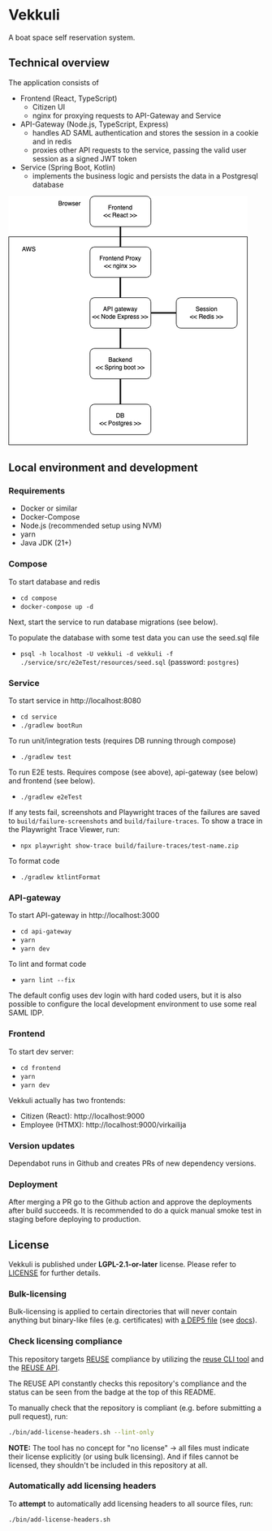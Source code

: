 # Vekkuli

A boat space self reservation system.

## Technical overview

The application consists of

- Frontend (React, TypeScript)
    - Citizen UI
    - nginx for proxying requests to API-Gateway and Service
- API-Gateway (Node.js, TypeScript, Express)
    - handles AD SAML authentication and stores the session in a cookie and in redis
    - proxies other API requests to the service, passing the valid user session as a signed JWT token
- Service (Spring Boot, Kotlin)
    - implements the business logic and persists the data in a Postgresql database

![Entity diagram](./docs/vekkuli_entity.png)

## Local environment and development

### Requirements

- Docker or similar
- Docker-Compose
- Node.js (recommended setup using NVM)
- yarn
- Java JDK (21+)

### Compose

To start database and redis

- `cd compose`
- `docker-compose up -d`

Next, start the service to run database migrations (see below).

To populate the database with some test data you can use the seed.sql file

- `psql -h localhost -U vekkuli -d vekkuli -f ./service/src/e2eTest/resources/seed.sql`
  (password: `postgres`)

### Service

To start service in http://localhost:8080

- `cd service`
- `./gradlew bootRun`

To run unit/integration tests (requires DB running through compose)

- `./gradlew test`

To run E2E tests. Requires compose (see above), api-gateway (see below) and frontend (see below).

- `./gradlew e2eTest`

If any tests fail, screenshots and Playwright traces of the failures are saved to
`build/failure-screenshots` and `build/failure-traces`. To show a trace in the
Playwright Trace Viewer, run:

- `npx playwright show-trace build/failure-traces/test-name.zip`

To format code

- `./gradlew ktlintFormat`

### API-gateway

To start API-gateway in http://localhost:3000

- `cd api-gateway`
- `yarn`
- `yarn dev`

To lint and format code

- `yarn lint --fix`

The default config uses dev login with hard coded users, but it is also possible to configure the local development
environment to use some real SAML IDP.

### Frontend

To start dev server:

- `cd frontend`
- `yarn`
- `yarn dev`

Vekkuli actually has two frontends:

- Citizen (React): http://localhost:9000
- Employee (HTMX): http://localhost:9000/virkailija

### Version updates

Dependabot runs in Github and creates PRs of new dependency versions.

### Deployment

After merging a PR go to the Github action and approve the deployments after build succeeds. It is recommended to do a
quick manual smoke test in staging before deploying to production.

## License

Vekkuli is published under **LGPL-2.1-or-later** license. Please refer to
[LICENSE](LICENSE) for further details.

### Bulk-licensing

Bulk-licensing is applied to certain directories that will never contain
anything but binary-like files (e.g. certificates) with
[a DEP5 file](./.reuse/dep5) (see
[docs](https://reuse.software/faq/#bulk-license)).

### Check licensing compliance

This repository targets [REUSE](https://reuse.software/) compliance by utilizing
the [reuse CLI tool](https://git.fsfe.org/reuse/tool) and the
[REUSE API](https://api.reuse.software/).

The REUSE API constantly checks this repository's compliance and the status
can be seen from the badge at the top of this README.

To manually check that the repository is compliant (e.g. before submitting a pull
request), run:

```sh
./bin/add-license-headers.sh --lint-only
```

**NOTE:** The tool has no concept for "no license" -> all files must indicate
their license explicitly (or using bulk licensing). And if files cannot be
licensed, they shouldn't be included in this repository at all.

### Automatically add licensing headers

To **attempt** to automatically add licensing headers to all source files, run:

```sh
./bin/add-license-headers.sh
```

